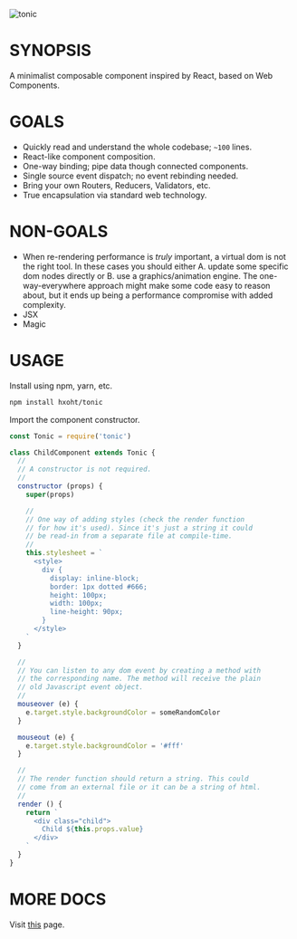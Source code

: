 ![tonic](https://github.com/hxoht/tonic/raw/addimage/readme-tonic.png)

# SYNOPSIS
A minimalist composable component inspired by React, based on Web Components.

# GOALS
- Quickly read and understand the whole codebase; `~100` lines.
- React-like component composition.
- One-way binding; pipe data though connected components.
- Single source event dispatch; no event rebinding needed.
- Bring your own Routers, Reducers, Validators, etc.
- True encapsulation via standard web technology.

# NON-GOALS
- When re-rendering performance is *truly* important, a virtual dom is
not the right tool. In these cases you should either A. update some
specific dom nodes directly or B. use a graphics/animation engine. The
one-way-everywhere approach might make some code easy to reason about,
but it ends up being a performance compromise with added complexity.
- JSX
- Magic

# USAGE
Install using npm, yarn, etc.

```bash
npm install hxoht/tonic
```

Import the component constructor.

```js
const Tonic = require('tonic')
```

```js
class ChildComponent extends Tonic {
  //
  // A constructor is not required.
  //
  constructor (props) {
    super(props)

    //
    // One way of adding styles (check the render function
    // for how it's used). Since it's just a string it could
    // be read-in from a separate file at compile-time.
    //
    this.stylesheet = `
      <style>
        div {
          display: inline-block;
          border: 1px dotted #666;
          height: 100px;
          width: 100px;
          line-height: 90px;
        }
      </style>
    `
  }

  //
  // You can listen to any dom event by creating a method with
  // the corresponding name. The method will receive the plain
  // old Javascript event object.
  //
  mouseover (e) {
    e.target.style.backgroundColor = someRandomColor
  }

  mouseout (e) {
    e.target.style.backgroundColor = '#fff'
  }

  //
  // The render function should return a string. This could
  // come from an external file or it can be a string of html.
  //
  render () {
    return `
      <div class="child">
        Child ${this.props.value}
      </div>
    `
  }
}
```

# MORE DOCS
Visit [this][0] page.

[0]:https://hxoht.github.io/tonic/
